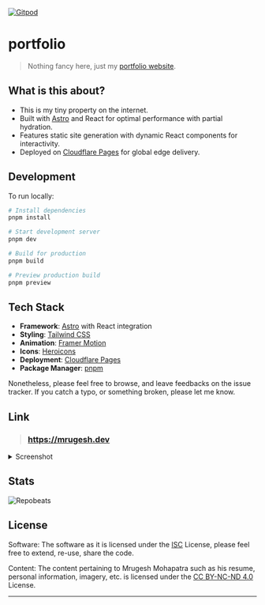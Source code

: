 [![Gitpod][gitpod-img]][gitpod]

# portfolio

> Nothing fancy here, just my [portfolio website][personal-website].

## What is this about?

- This is my tiny property on the internet.
- Built with [Astro](https://astro.build) and React for optimal performance with partial hydration.
- Features static site generation with dynamic React components for interactivity.
- Deployed on [Cloudflare Pages](https://pages.cloudflare.com) for global edge delivery.

## Development

To run locally:

```bash
# Install dependencies
pnpm install

# Start development server
pnpm dev

# Build for production
pnpm build

# Preview production build
pnpm preview
```

## Tech Stack

- **Framework**: [Astro](https://astro.build) with React integration
- **Styling**: [Tailwind CSS](https://tailwindcss.com)
- **Animation**: [Framer Motion](https://framer.com/motion)
- **Icons**: [Heroicons](https://heroicons.com)
- **Deployment**: [Cloudflare Pages](https://pages.cloudflare.com)
- **Package Manager**: [pnpm](https://pnpm.io)

Nonetheless, please feel free to browse, and leave feedbacks on the issue
tracker. If you catch a typo, or something broken, please let me know.

## Link

> ### <https://mrugesh.dev>

<details>
<summary>Screenshot</summary>

![Screenshot][screenshot]

</details>

## Stats

![Repobeats][repobeats-img]

## License

Software: The software as it is licensed under the [ISC](LICENSE) License,
please feel free to extend, re-use, share the code.

Content: The content pertaining to Mrugesh Mohapatra such as his resume,
personal information, imagery, etc. is licensed under the [CC BY-NC-ND
4.0][by-nc-nd-4] License.

---

[screenshot]: https://github.com/user-attachments/assets/70b057ec-a3d3-49c7-8cfa-5e65a7486148 'Website screenshot'
[gitpod-img]: https://img.shields.io/badge/Gitpod-Ready--to--Code-blue?logo=gitpod
[gitpod]: https://gitpod.io/#https://github.com/raisedadead/portfolio
[personal-website]: https://mrugesh.dev
[by-nc-nd-4]: https://creativecommons.org/licenses/by-nc-nd/4.0/
[repobeats-img]: https://repobeats.axiom.co/api/embed/7554011ecd870f9d366a22f913161e180165ec85.svg 'Repobeats analytics image'
